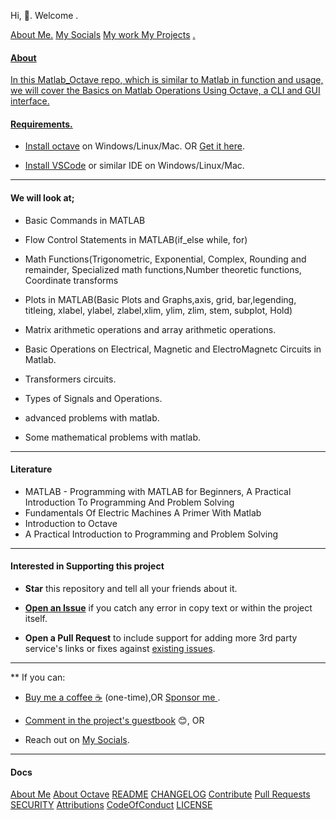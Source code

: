 Hi, 👋. Welcome .

</a><a href="https://github.com/josephkb87">About Me.</a> <a href="https://linktr.ee/jungbasher87">My Socials</a> <a href="https://github.com/josephkb87?tab=repositories"> My work </a> <a href="https://github.com/josephkb87?tab=projects">My Projects</a> <a href="https://github.com/josephkb87?tab=projects">.
 
#### About
In this Matlab_Octave repo, which is similar to Matlab in function and usage, we will cover the Basics on Matlab Operations Using Octave, a CLI and GUI interface.

#### Requirements.

- [Install octave](https://www.gnu.org/software/octave/download) on Windows/Linux/Mac. OR [Get it here](http://www.octave.org).

- [Install VSCode](https://github.com/vscodium/vscodium/releases) or similar IDE on Windows/Linux/Mac.

-------------------------
#### We will look at;

* Basic Commands in MATLAB
  
* Flow Control Statements in MATLAB(if_else while, for)
  
* Math Functions(Trigonometric, Exponential, Complex, Rounding and remainder, Specialized math functions,Number theoretic functions, Coordinate transforms
  
* Plots in MATLAB(Basic Plots and Graphs,axis, grid, bar,legending, titleing, xlabel, ylabel, zlabel,xlim, ylim, zlim, stem, subplot, Hold)

* Matrix arithmetic operations and array arithmetic operations.  

* Basic Operations on Electrical, Magnetic and ElectroMagnetc Circuits in Matlab.

* Transformers circuits.

* Types of Signals and Operations.

* advanced problems with matlab.

* Some mathematical problems with matlab.  

-------------------------
#### Literature

- MATLAB - Programming with MATLAB for Beginners, A Practical Introduction To Programming And Problem Solving
- Fundamentals Of Electric Machines A Primer With Matlab
- Introduction to Octave
- A Practical Introduction to Programming and Problem Solving

-------------------------

####  Interested in Supporting this project

- **Star** this repository and tell all your friends about it.

- [**Open an Issue**](https://github.com/josephkb87/Matlab_Octave/issues/new/choose) if you catch any error in copy text or within the project itself.

- **Open a Pull Request** to include support for adding more 3rd party service's links or fixes against [existing issues](https://github.com/josephkb87/Matlab_Octave/issues).

-------------------------
** If you can:

  * [Buy me a coffee :coffee:](https://www.buymeacoffee.com/josephkb87) (one-time),OR [Sponsor me ](https://github.com/sponsors/josephkb87).

  * [Comment in the project's guestbook](https://github.com/josephkb87/Matlab_Octave/issues/99) :blush:, OR 
  
  * Reach out on </a><a href="https://linktr.ee/jungbasher87">My Socials</a>.
    
-------------------------

#### Docs

[About Me](https://github.com/josephkb87) [About Octave](https://octave.org/octave.pdf) [README](../docs/README.md) [CHANGELOG](../docs/CHANGELOG.md) [Contribute](../docs/CONTRIBUTING.md) [Pull Requests](../docs/blob/PRs.md)  [SECURITY](../docs/SECURITY.md) [Attributions](..docs/Attributions.md) [CodeOfConduct](../docs/CodeOfConduct.md) [LICENSE](../docs/LICENSE.md)


 <!--START_SECTION:waka-->

 
<!--END_SECTION:waka-->

  <!---
  josephkb87/Matlab_Octave is a ✨ special ✨ repository because its `README.md` (this file) appears on your GitHub profile.
  You can click the Preview link to take a look at your changes.
  --->